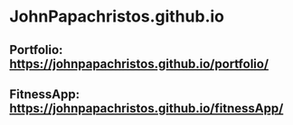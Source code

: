 # JohnPapachristos.github.io

## Portfolio: https://johnpapachristos.github.io/portfolio/

## FitnessApp: https://johnpapachristos.github.io/fitnessApp/
